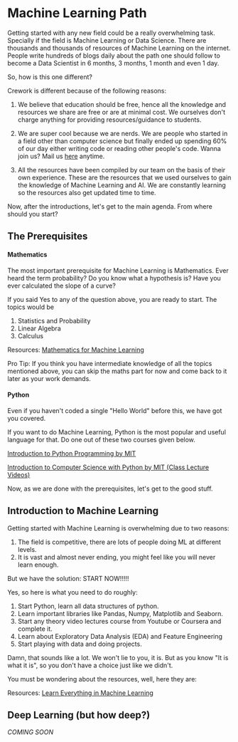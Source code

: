 # Machine Learning Path

Getting started with any new field could be a really overwhelming task. Specially if the field is Machine Learning or Data Science. There are thousands and thousands of resources of Machine Learning on the internet. People write hundreds of blogs daily about the path one should follow to become a Data Scientist in 6 months, 3 months, 1 month and even 1 day. 

So, how is this one different? 

Crework is different because of the following reasons:

1. We believe that education should be free, hence all the knowledge and resources we share are free or are at minimal cost. We ourselves don't charge anything for providing resources/guidance to students. 

2. We are super cool because we are nerds. We are people who started in a field other than computer science but finally ended up spending 60% of our day either writing code or reading other people's code. Wanna join us? Mail us [here](mailto:creworkgroup@gmail.com) anytime.

3. All the resources have been compiled by our team on the basis of their own experience. These are the resources that we used ourselves to gain the knowledge of Machine Learning and AI. We are constantly learning so the resources also get updated time to time. 

Now, after the introductions, let's get to the main agenda. From where should you start? 


## The Prerequisites

#### Mathematics

The most important prerequisite for Machine Learning is Mathematics. Ever heard the term probability? Do you know what a hypothesis is? Have you ever calculated the slope of a curve? 

If you said Yes to any of the question above, you are ready to start. The topics would be

1. Statistics and Probability
2. Linear Algebra 
3. Calculus 

Resources: [Mathematics for Machine Learning](https://github.com/Crework/Mathematics-for-Machine-Learning)

Pro Tip: If you think you have intermediate knowledge of all the topics mentioned above, you can skip the maths part for now and come back to it later as your work demands. 

#### Python

Even if you haven't coded a single "Hello World" before this, we have got you covered. 

If you want to do Machine Learning, Python is the most popular and useful language for that. Do one out of these two courses given below.

[Introduction to Python Programming by MIT](https://www.youtube.com/playlist?list=PLRJdqdXieSHN0U9AdnmwD-9QcR9hmw04d)

[Introduction to Computer Science with Python by MIT (Class Lecture Videos)](https://www.youtube.com/playlist?list=PLUl4u3cNGP63WbdFxL8giv4yhgdMGaZNA)

Now, as we are done with the prerequisites, let's get to the good stuff. 


## Introduction to Machine Learning

Getting started with Machine Learning is overwhelming due to two reasons:

1. The field is competitive, there are lots of people doing ML at different levels.
2. It is vast and almost never ending, you might feel like you will never learn enough. 

But we have the solution: START NOW!!!!!

Yes, so here is what you need to do roughly:

1. Start Python, learn all data structures of python. 
2. Learn important libraries like Pandas, Numpy, Matplotlib and Seaborn.
3. Start any theory video lectures course from Youtube or Coursera and complete it. 
4. Learn about Exploratory Data Analysis (EDA) and Feature Engineering
5. Start playing with data and doing projects. 

Damn, that sounds like a lot. We won't lie to you, it is. But as you know "It is what it is", so you don't have a choice just like we didn't. 

You must be wondering about the resources, well, here they are: 

Resources: [Learn Everything in Machine Learning](https://github.com/Crework/ML-Resources)


## Deep Learning (but how deep?)


*COMING SOON*
